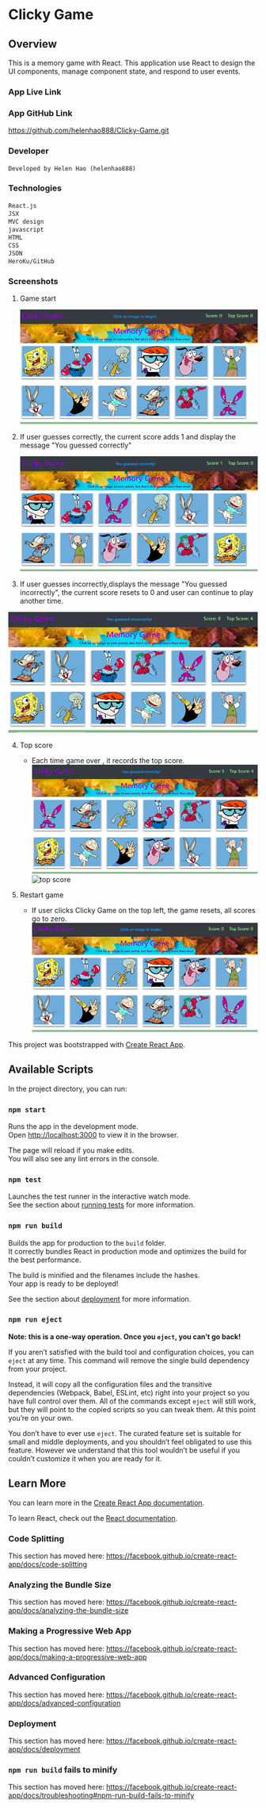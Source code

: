 # Clicky Game

## Overview

This is a memory game with React. This application use React to design the UI  components, manage component state, and respond to user events.


### App Live Link


### App GitHub Link
https://github.com/helenhao888/Clicky-Game.git

### Developer
    Developed by Helen Hao (helenhao888)
    
### Technologies
    
    React.js 
    JSX
    MVC design 
    javascript    
    HTML
    CSS    
    JSON
    HeroKu/GitHub

### Screenshots
1. Game start 
   
   ![start](public/gameStart.png)
2. If user guesses correctly, the current score adds 1 and display the message "You guessed correctly"
   
   ![guess correct](public/guessCorrect.png)

3.  If user guesses incorrectly,displays the message "You guessed incorrectly",  the current score resets to 0 and user can continue to play another time.
   
   ![guess incorrect](public/guessIncorrect.png)

4. Top score
   * Each time game over , it records the top score.
   ![top score](public/guessCorrectWithTop.png)   
   ![top score](public/guessEndtWithTop.png)  

5. Restart game
   * If user clicks Clicky Game on the top left, the game resets, all scores go to zero. 
   ![restart game](public/gameStart.png)   


This project was bootstrapped with [Create React App](https://github.com/facebook/create-react-app).

## Available Scripts

In the project directory, you can run:

### `npm start`

Runs the app in the development mode.<br>
Open [http://localhost:3000](http://localhost:3000) to view it in the browser.

The page will reload if you make edits.<br>
You will also see any lint errors in the console.

### `npm test`

Launches the test runner in the interactive watch mode.<br>
See the section about [running tests](https://facebook.github.io/create-react-app/docs/running-tests) for more information.

### `npm run build`

Builds the app for production to the `build` folder.<br>
It correctly bundles React in production mode and optimizes the build for the best performance.

The build is minified and the filenames include the hashes.<br>
Your app is ready to be deployed!

See the section about [deployment](https://facebook.github.io/create-react-app/docs/deployment) for more information.

### `npm run eject`

**Note: this is a one-way operation. Once you `eject`, you can’t go back!**

If you aren’t satisfied with the build tool and configuration choices, you can `eject` at any time. This command will remove the single build dependency from your project.

Instead, it will copy all the configuration files and the transitive dependencies (Webpack, Babel, ESLint, etc) right into your project so you have full control over them. All of the commands except `eject` will still work, but they will point to the copied scripts so you can tweak them. At this point you’re on your own.

You don’t have to ever use `eject`. The curated feature set is suitable for small and middle deployments, and you shouldn’t feel obligated to use this feature. However we understand that this tool wouldn’t be useful if you couldn’t customize it when you are ready for it.

## Learn More

You can learn more in the [Create React App documentation](https://facebook.github.io/create-react-app/docs/getting-started).

To learn React, check out the [React documentation](https://reactjs.org/).

### Code Splitting

This section has moved here: https://facebook.github.io/create-react-app/docs/code-splitting

### Analyzing the Bundle Size

This section has moved here: https://facebook.github.io/create-react-app/docs/analyzing-the-bundle-size

### Making a Progressive Web App

This section has moved here: https://facebook.github.io/create-react-app/docs/making-a-progressive-web-app

### Advanced Configuration

This section has moved here: https://facebook.github.io/create-react-app/docs/advanced-configuration

### Deployment

This section has moved here: https://facebook.github.io/create-react-app/docs/deployment

### `npm run build` fails to minify

This section has moved here: https://facebook.github.io/create-react-app/docs/troubleshooting#npm-run-build-fails-to-minify
